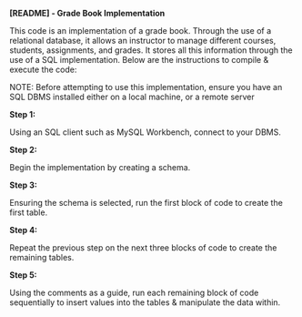 **[README] - Grade Book Implementation**

This code is an implementation of a grade book. Through the use of a relational database, it allows an instructor to manage different courses, students, assignments, and grades. It stores all this information through the use of a SQL implementation. Below are the instructions to compile & execute the code:

NOTE: Before attempting to use this implementation, ensure you have an SQL DBMS installed either on a local machine, or a remote server






**Step 1:** 

Using an SQL client such as MySQL Workbench, connect to your DBMS.


**Step 2:** 

Begin the implementation by creating a schema.


**Step 3:** 

Ensuring the schema is selected, run the first block of code to create the first table.


**Step 4:** 

Repeat the previous step on the next three blocks of code to create the remaining tables.


**Step 5:** 

Using the comments as a guide, run each remaining block of code sequentially to insert values into the tables & manipulate the data within. 


